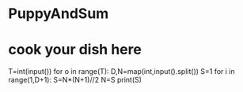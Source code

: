 # PuppyAndSum
# cook your dish here

T=int(input())
for o in range(T):
    D,N=map(int,input().split())
    S=1
    for i in range(1,D+1):
        S=N*(N+1)//2
        N=S
    print(S)

